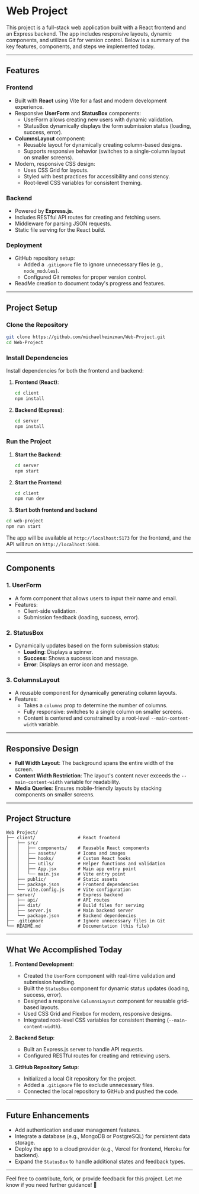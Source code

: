 
# **Web Project**

This project is a full-stack web application built with a React frontend and an Express backend. The app includes responsive layouts, dynamic components, and utilizes Git for version control. Below is a summary of the key features, components, and steps we implemented today.

---

## **Features**



### **Frontend**
- Built with **React** using Vite for a fast and modern development experience.
- Responsive **UserForm** and **StatusBox** components:
  - UserForm allows creating new users with dynamic validation.
  - StatusBox dynamically displays the form submission status (loading, success, error).
- **ColumnsLayout** component:
  - Reusable layout for dynamically creating column-based designs.
  - Supports responsive behavior (switches to a single-column layout on smaller screens).
- Modern, responsive CSS design:
  - Uses CSS Grid for layouts.
  - Styled with best practices for accessibility and consistency.
  - Root-level CSS variables for consistent theming.

### **Backend**
- Powered by **Express.js**.
- Includes RESTful API routes for creating and fetching users.
- Middleware for parsing JSON requests.
- Static file serving for the React build.

### **Deployment**
- GitHub repository setup:
  - Added a `.gitignore` file to ignore unnecessary files (e.g., `node_modules`).
  - Configured Git remotes for proper version control.
- ReadMe creation to document today's progress and features.

---

## **Project Setup**

### **Clone the Repository**
```bash
git clone https://github.com/michaelheinzman/Web-Project.git
cd Web-Project
```

### **Install Dependencies**
Install dependencies for both the frontend and backend:

1. **Frontend (React)**:
   ```bash
   cd client
   npm install
   ```

2. **Backend (Express)**:
   ```bash
   cd server
   npm install
   ```

### **Run the Project**

1. **Start the Backend**:
   ```bash
   cd server
   npm start
   ```

2. **Start the Frontend**:
   ```bash
   cd client
   npm run dev
   ```
3. **Start both frontend and backend**
  ```bash
  cd web-project
  npm run start
  ```

The app will be available at `http://localhost:5173` for the frontend, and the API will run on `http://localhost:5000`.

---

## **Components**

### **1. UserForm**
- A form component that allows users to input their name and email.
- Features:
  - Client-side validation.
  - Submission feedback (loading, success, error).

### **2. StatusBox**
- Dynamically updates based on the form submission status:
  - **Loading**: Displays a spinner.
  - **Success**: Shows a success icon and message.
  - **Error**: Displays an error icon and message.

### **3. ColumnsLayout**
- A reusable component for dynamically generating column layouts.
- Features:
  - Takes a `columns` prop to determine the number of columns.
  - Fully responsive: switches to a single column on smaller screens.
  - Content is centered and constrained by a root-level `--main-content-width` variable.

---

## **Responsive Design**
- **Full Width Layout**: The background spans the entire width of the screen.
- **Content Width Restriction**: The layout's content never exceeds the `--main-content-width` variable for readability.
- **Media Queries**: Ensures mobile-friendly layouts by stacking components on smaller screens.

---

## **Project Structure**
```plaintext
Web Project/
├── client/                # React frontend
│   ├── src/
│   │   ├── components/    # Reusable React components
│   │   ├── assets/        # Icons and images
│   │   ├── hooks/         # Custom React hooks
│   │   ├── utils/         # Helper functions and validation
│   │   ├── App.jsx        # Main app entry point
│   │   └── main.jsx       # Vite entry point
│   ├── public/            # Static assets
│   ├── package.json       # Frontend dependencies
│   └── vite.config.js     # Vite configuration
├── server/                # Express backend
│   ├── api/               # API routes
│   ├── dist/              # Build files for serving
│   ├── server.js          # Main backend server
│   └── package.json       # Backend dependencies
├── .gitignore             # Ignore unnecessary files in Git
└── README.md              # Documentation (this file)
```

---

## **What We Accomplished Today**

1. **Frontend Development**:
   - Created the `UserForm` component with real-time validation and submission handling.
   - Built the `StatusBox` component for dynamic status updates (loading, success, error).
   - Designed a responsive `ColumnsLayout` component for reusable grid-based layouts.
   - Used CSS Grid and Flexbox for modern, responsive designs.
   - Integrated root-level CSS variables for consistent theming (`--main-content-width`).

2. **Backend Setup**:
   - Built an Express.js server to handle API requests.
   - Configured RESTful routes for creating and retrieving users.

3. **GitHub Repository Setup**:
   - Initialized a local Git repository for the project.
   - Added a `.gitignore` file to exclude unnecessary files.
   - Connected the local repository to GitHub and pushed the code.

---

## **Future Enhancements**
- Add authentication and user management features.
- Integrate a database (e.g., MongoDB or PostgreSQL) for persistent data storage.
- Deploy the app to a cloud provider (e.g., Vercel for frontend, Heroku for backend).
- Expand the `StatusBox` to handle additional states and feedback types.

---

Feel free to contribute, fork, or provide feedback for this project. Let me know if you need further guidance! 🚀
